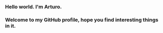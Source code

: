 <p allign="center"> 

### Hello world. I'm Arturo.

### Welcome to my GitHub profile, hope you find interesting things in it.  

</p>
